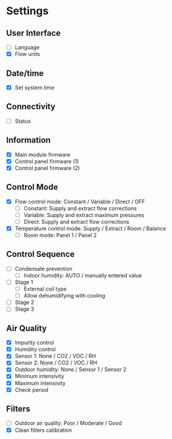 # Settings

## User Interface
- [ ] Language
- [x] Flow units

## Date/time
- [x] Set system time

## Connectivity
- [ ] Status

## Information
- [x] Main module firmware
- [x] Control panel firmware (1)
- [x] Control panel firmware (2)

## Control Mode
- [x] Flow control mode: Constant / Variable / Direct / OFF
  - [ ] Constant: Supply and extract flow corrections
  - [ ] Variable: Supply and extract maximum pressures
  - [ ] Direct: Supply and extract flow corrections
- [x] Temperature control mode: Supply / Extract / Room / Balance
  - [ ] Room mode: Panel 1 / Panel 2

## Control Sequence
- [ ] Condensate prevention
  - [ ] Indoor humidity: AUTO / manually entered value
- [ ] Stage 1
  - [ ] External coil type
  - [ ] Allow dehumidifying with cooling
- [ ] Stage 2
- [ ] Stage 3

## Air Quality
- [x] Impurity control
- [x] Humidity control
- [x] Sensor 1: None / CO2 / VOC / RH
- [x] Sensor 2: None / CO2 / VOC / RH
- [x] Outdoor humidity: None / Sensor 1 / Sensor 2
- [x] Minimum intensivity
- [x] Maximum intensivity
- [x] Check period

## Filters
- [ ] Outdoor air quality: Poor / Moderate / Good
- [x] Clean filters calibration
